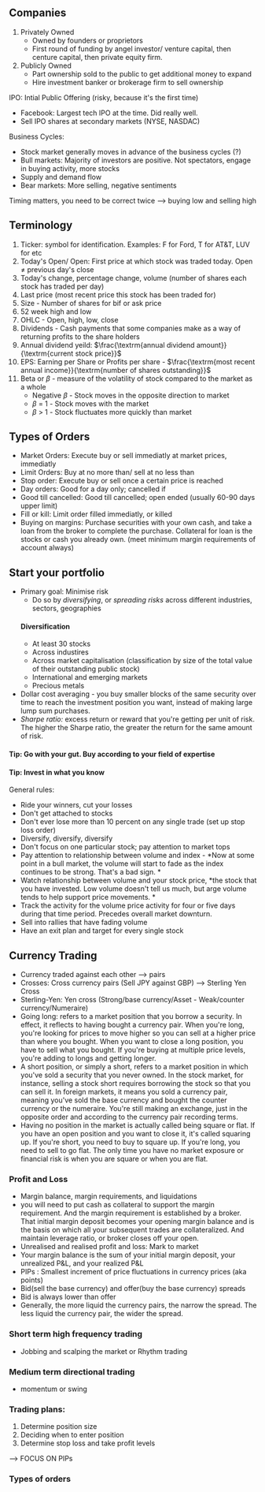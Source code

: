 ## Companies
1. Privately Owned
	- Owned by founders or proprietors
	- First round of funding by angel investor/ venture capital, then centure capital, then private equity firm.
2. Publicly Owned
	- Part ownership sold to the public to get additional money to expand
	- Hire investment banker or brokerage firm to sell ownership

IPO: Intial Public Offering (risky, because it's the first time)
- Facebook: Largest tech IPO at the time. Did really well.
- Sell IPO shares at secondary markets (NYSE, NASDAC)

Business Cycles:
- Stock market generally moves in advance of the business cycles (?)
- Bull markets: Majority of investors are positive. Not spectators, engage in buying activity, more stocks
- Supply and demand flow
- Bear markets: More selling, negative sentiments

Timing matters, you need to be correct twice --> buying low and selling high

## Terminology
1. Ticker: symbol for identification. Examples: F for Ford, T for AT&T, LUV for  etc
2. Today's Open/ Open: First price at which stock was traded today. Open $\neq$ previous day's close
3. Today's change, percentage change, volume (number of shares each stock has traded per day)
4. Last price (most recent price this stock has been traded for)
5. Size - Number of shares for bif or ask price
6. 52 week high and low
7. OHLC - Open, high, low, close
8. Dividends - Cash payments that some companies make as a way of returning profits to the share holders
9. Annual dividend yeild: $\frac{\textrm{annual dividend amount}}{\textrm{current stock price}}$
10. EPS: Earning per Share or Profits per share - $\frac{\textrm{most recent annual income}}{\textrm{number of shares outstanding}}$
11. Beta or $\beta$ - measure of the volatility of stock compared to the market as a whole 
	- Negative $\beta$  - Stock moves in the opposite direction to market
	- $\beta$ = 1 - Stock moves with the market
	- $\beta$ > 1 - Stock fluctuates more quickly than market

## Types of Orders
- Market Orders: Execute buy or sell immediatly at market prices, immediatly
- Limit Orders: Buy at no more than/ sell at no less than
- Stop order: Execute buy or sell once a certain price is reached
- Day orders: Good for a day only; cancelled if 
- Good till cancelled: Good till cancelled; open ended (usually 60-90 days upper limit)
- Fill or kill: Limit order filled immediatly, or killed
- Buying on margins: Purchase securities with your own cash, and take a loan from the broker to complete the purchase. Collateral for loan is the stocks or cash you already own. (meet minimum margin requirements of account always)

## Start your portfolio
- Primary goal: Minimise risk
	- Do so by *diversifying*, or *spreading risks* across different industries, sectors, geographies
	#### Diversification
	- At least 30 stocks
	- Across industires
	- Across market capitalisation (classification by size of the total value of their outstanding public stock) 
	- International and emerging markets
	- Precious metals
- Dollar cost averaging - you buy smaller blocks of the same security over time to reach the investment position you want, instead of making large lump sum purchases. 
- *Sharpe ratio:* excess return or reward that you're getting per unit of risk. The higher the Sharpe ratio, the greater the return for the same amount of risk. 

#### Tip: Go with your gut. Buy according to your field of expertise
#### Tip: Invest in what you know

General rules:
- Ride your winners, cut your losses
- Don't get attached to stocks
- Don't ever lose more than 10 percent on any single trade (set up stop loss order)
- Diversify, diversify, diversify
- Don't focus on one particular stock; pay attention to market tops
- Pay attention to relationship between volume and index - *Now at some point in a bull market, the volume will start to fade as the index continues to be strong. That's a bad sign. *
- Watch relationship between volume and your stock price, *the stock that you have invested. Low volume doesn't tell us much, but arge volume tends to help support price movements. *
- Track the activity for the volume price activity for four or five days during that time period. Precedes overall market downturn.
- Sell into rallies that have fading volume
- Have an exit plan and target for every single stock

## Currency Trading
- Currency traded against each other --> pairs
- Crosses: Cross currency pairs (Sell JPY against GBP) --> Sterling Yen Cross
- Sterling-Yen: Yen cross (Strong/base currency/Asset - Weak/counter currency/Numeraire)
- Going long: refers to a market position that you borrow a security. In effect, it reflects to having bought a currency pair. When you're long, you're looking for prices to move higher so you can sell at a higher price than where you bought. When you want to close a long position, you have to sell what you bought. If you're buying at multiple price levels, you're adding to longs and getting longer. 
- A short position, or simply a short, refers to a market position in which you've sold a security that you never owned. In the stock market, for instance, selling a stock short requires borrowing the stock so that you can sell it. In foreign markets, it means you sold a currency pair, meaning you've sold the base currency and bought the counter currency or the numeraire. You're still making an exchange, just in the opposite order and according to the currency pair recording terms. 
- Having no position in the market is actually called being square or flat.
If you have an open position and you want to close it, it's called squaring up.
If you're short, you need to buy to square up.
If you're long, you need to sell to go flat.
The only time you have no market exposure or
financial risk is when you are square or when you are flat. 

### Profit and Loss
- Margin balance, margin requirements, and liquidations
- you will need to put cash as collateral to support the margin requirement.
And the margin requirement is established by a broker.
That initial margin deposit becomes your opening margin balance and
is the basis on which all your subsequent trades are collateralized. And maintain leverage ratio, or broker closes off your open. 
- Unrealised and realised profit and loss: Mark to market
- Your margin balance is the sum of your initial margin deposit, your unrealized P&L, and your realized P&L
- PIPs : Smallest increment of price fluctuations in currency prices (aka points)
- Bid(sell the base currency) and offer(buy the base currency)  spreads
- Bid is always lower than offer
- Generally, the more liquid the currency pairs, the narrow the spread. The less liquid the currency pair, the wider the spread. 

### Short term high frequency trading
- Jobbing and scalping the market or Rhythm trading
### Medium term directional trading
- momentum or swing

### Trading plans:
1. Determine position size
2. Deciding when to enter position
3. Determine stop loss and take profit levels

--> FOCUS ON PIPs

### Types of orders